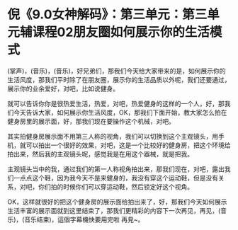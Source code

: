 # 倪《9.0女神解码》：第三单元：第三单元辅课程02朋友圈如何展示你的生活模式

(掌声)，(音乐)，(音乐)，好兄弟们，那我们今天给大家带来的是，如何展示你的生活风度，那我们平时除了在朋友圈，展示你的生活品质以外呢，我们还要通过，展示你的业余爱好，对吧，比如说健身。

就可以告诉你你是很热爱生活，热爱，对吧，热爱健身的这样的一个人，好，那我们今天告诉大家，如何展示你生活风度，OK，那我们下面开始，教大家怎么拍在健身房里的展示面，好，那我们现在要操作这个机械，对吧。

其实拍健身房展示面不用第三人称的视角，我们可以切换到这个主观镜头，用手机，就可以拍出一个很好的效果，对吧，这是一个比较好的健身房，把这个环境给拍出来，然后我的主观镜头呢，感觉我是在用这个器械，就是把我。

主观镜头当中的我，通过我们的第一人称视角拍出来，那我们现在，对吧，露出我们一点点这个鞋，因为我今天不是来健身的，我没有穿这个运动鞋，但是没有关系，对吧，你们拍的时候你们可以穿运动鞋，然后锁定好这个视角。

OK，这样就很好的把这个健身房的展示面给拍出来了，好，那我们今天如何展示生活丰富的展示面就到这里结束了，那我们更精彩的内容下一次再见，再见，(音乐)，(音乐结束)，這個字幕機快要用完啦 再見~。

